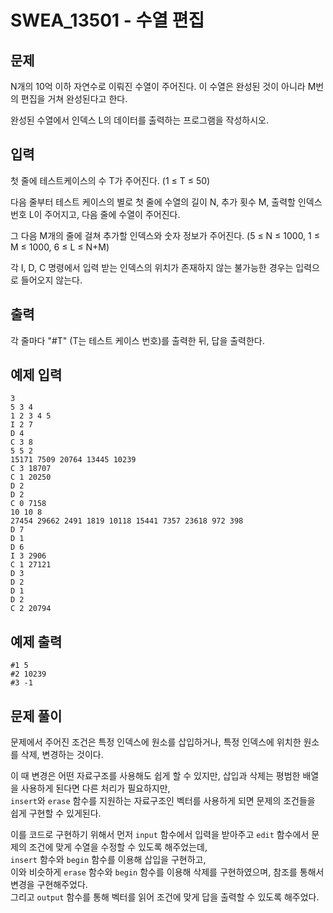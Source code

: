 # SWEA_13501 - 수열 편집

## 문제

N개의 10억 이하 자연수로 이뤄진 수열이 주어진다. 이 수열은 완성된 것이 아니라 M번의 편집을 거쳐 완성된다고 한다.

완성된 수열에서 인덱스 L의 데이터를 출력하는 프로그램을 작성하시오.

## 입력

첫 줄에 테스트케이스의 수 T가 주어진다. (1 ≤ T ≤ 50)

다음 줄부터 테스트 케이스의 별로 첫 줄에 수열의 길이 N, 추가 횟수 M, 출력할 인덱스 번호 L이 주어지고, 다음 줄에 수열이 주어진다.

그 다음 M개의 줄에 걸쳐 추가할 인덱스와 숫자 정보가 주어진다. (5 ≤ N ≤ 1000, 1 ≤ M ≤ 1000, 6 ≤ L ≤ N+M)

각 I, D, C 명령에서 입력 받는 인덱스의 위치가 존재하지 않는 불가능한 경우는 입력으로 들어오지 않는다.

## 출력

각 줄마다 "#T" (T는 테스트 케이스 번호)를 출력한 뒤, 답을 출력한다.

## 예제 입력

```
3
5 3 4
1 2 3 4 5
I 2 7
D 4
C 3 8
5 5 2
15171 7509 20764 13445 10239
C 3 18707
C 1 20250
D 2
D 2
C 0 7158
10 10 8
27454 29662 2491 1819 10118 15441 7357 23618 972 398
D 7
D 1
D 6
I 3 2906
C 1 27121
D 3
D 2
D 1
D 2
C 2 20794
```

## 예제 출력

```
#1 5
#2 10239
#3 -1
```

## 문제 풀이

문제에서 주어진 조건은 특정 인덱스에 원소를 삽입하거나, 특정 인덱스에 위치한 원소를 삭제, 변경하는 것이다.

이 때 변경은 어떤 자료구조를 사용해도 쉽게 할 수 있지만, 삽입과 삭제는 평범한 배열을 사용하게 된다면 다른 처리가 필요하지만,  
`insert`와 `erase` 함수를 지원하는 자료구조인 벡터를 사용하게 되면 문제의 조건들을 쉽게 구현할 수 있게된다.

이를 코드로 구현하기 위해서 먼저 `input` 함수에서 입력을 받아주고 `edit` 함수에서 문제의 조건에 맞게 수열을 수정할 수 있도록 해주었는데,  
`insert` 함수와 `begin` 함수를 이용해 삽입을 구현하고,  
이와 비슷하게 `erase` 함수와 `begin` 함수를 이용해 삭제를 구현하였으며, 참조를 통해서 변경을 구현해주었다.  
그리고 `output` 함수를 통해 벡터를 읽어 조건에 맞게 답을 출력할 수 있도록 해주었다.
